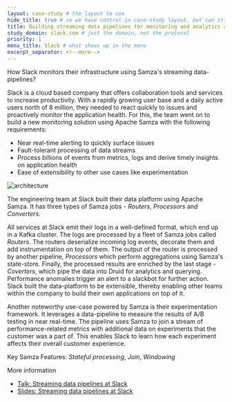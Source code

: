 ```yaml
---
layout: case-study # the layout to use
hide_title: true # so we have control in case-study layout, but can still use page
title: Building streaming data pipelines for monitoring and analytics at Slack # title of case study page
study_domain: slack.com # just the domain, not the protocol
priority: 1
menu_title: Slack # what shows up in the menu
excerpt_separator: <!--more-->
---
```

<!--
   Licensed to the Apache Software Foundation (ASF) under one or more
   contributor license agreements.  See the NOTICE file distributed with
   this work for additional information regarding copyright ownership.
   The ASF licenses this file to You under the Apache License, Version 2.0
   (the "License"); you may not use this file except in compliance with
   the License.  You may obtain a copy of the License at

       http://www.apache.org/licenses/LICENSE-2.0

   Unless required by applicable law or agreed to in writing, software
   distributed under the License is distributed on an "AS IS" BASIS,
   WITHOUT WARRANTIES OR CONDITIONS OF ANY KIND, either express or implied.
   See the License for the specific language governing permissions and
   limitations under the License.
-->

How Slack monitors their infrastructure using Samza's streaming data-pipelines?

<!--more-->

Slack is a cloud based company that offers collaboration tools and services to increase productivity. With a rapidly growing user base and a daily active users north of 8 million, they needed to react quickly to issues and proactively monitor the application health. For this, the team went on to build a new monitoring solution using Apache Samza with the following requirements:

- Near real-time alerting to quickly surface issues
- Fault-tolerant processing of data streams
- Process billions of events from metrics, logs and derive timely insights on application health
- Ease of extensibility to other use cases like experimentation

<img src="/img/{{site.version}}/case-studies/slack-samza-pipeline.png" alt="architecture" style="max-width: 80%; height: auto;" onclick="window.open(this.src)"/>

The engineering team at Slack built their data platform using Apache Samza. It has three types of Samza jobs - _Routers_, _Processors_ and _Converters_.

All services at Slack emit their logs in a well-defined format, which end up in a Kafka cluster. The logs are processed by a fleet of Samza jobs called _Routers_. The routers deserialize
incoming log events, decorate them and add instrumentation on top of them. The output of the router is processed by another pipeline, _Processors_ which perform aggregations using Samza's state-store. Finally, the processed results are enriched by the last stage - _Coverters_, which pipe the data into Druid for analytics and querying. Performance anomalies trigger an alert to a slackbot for further action. Slack built the data-platform to be extensible, thereby enabling other teams within the company to build their own applications on top of it.

Another noteworthy use-case powered by Samza is their experimentation framework. It leverages a data-pipeline to measure the results of A/B testing in near real-time. The pipeline uses Samza to join a stream of performance-related metrics with additional data on experiments that the customer was a part of. This enables Slack to learn how each experiment affects their overall customer experience. 

Key Samza Features: *Stateful processing*, *Join*, *Windowing*

More information

- [Talk: Streaming data pipelines at Slack](https://www.youtube.com/watch?v=wbS1P9ehgd0)
- [Slides: Streaming data pipelines at Slack](https://speakerdeck.com/vananth22/streaming-data-pipelines-at-slack)
